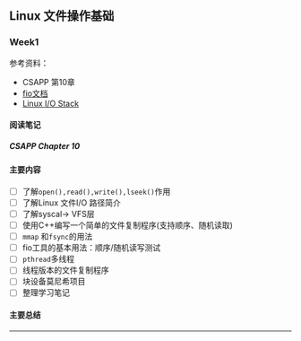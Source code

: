 ## Linux 文件操作基础

### Week1 
参考资料：
* CSAPP 第10章
* [fio文档](https://fio.readthedocs.io/en/latest/fio_doc.html)
* [Linux I/O Stack](https://lwn.net/Kernel/Index/#IO)

#### 阅读笔记
##### CSAPP Chapter 10

#### 主要内容
-[ ] 了解`open(),read(),write(),lseek()`作用
-[ ] 了解Linux 文件I/O 路径简介
-[ ] 了解syscal-> VFS层
-[ ] 使用C++编写一个简单的文件复制程序(支持顺序、随机读取)
-[ ] `mmap` 和`fsync`的用法
-[ ] fio工具的基本用法：顺序/随机读写测试
-[ ] `pthread`多线程
-[ ] 线程版本的文件复制程序
-[ ] 块设备莫尼希项目
-[ ] 整理学习笔记

#### 主要总结

--------


